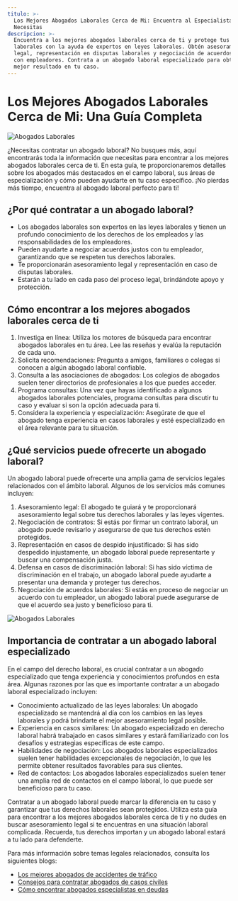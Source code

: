 ```yaml
---
titulo: >-
  Los Mejores Abogados Laborales Cerca de Mi: Encuentra al Especialista que
  Necesitas
descripcion: >-
  Encuentra a los mejores abogados laborales cerca de ti y protege tus derechos
  laborales con la ayuda de expertos en leyes laborales. Obtén asesoramiento
  legal, representación en disputas laborales y negociación de acuerdos justos
  con empleadores. Contrata a un abogado laboral especializado para obtener el
  mejor resultado en tu caso.
---
```


# Los Mejores Abogados Laborales Cerca de Mi: Una Guía Completa

![Abogados Laborales](./img/abogados-laborales-cerca-de-mi-1.webp)


¿Necesitas contratar un abogado laboral? No busques más, aquí encontrarás toda la información que necesitas para encontrar a los mejores abogados laborales cerca de ti. En esta guía, te proporcionaremos detalles sobre los abogados más destacados en el campo laboral, sus áreas de especialización y cómo pueden ayudarte en tu caso específico. ¡No pierdas más tiempo, encuentra al abogado laboral perfecto para ti!

## ¿Por qué contratar a un abogado laboral?

- Los abogados laborales son expertos en las leyes laborales y tienen un profundo conocimiento de los derechos de los empleados y las responsabilidades de los empleadores.
- Pueden ayudarte a negociar acuerdos justos con tu empleador, garantizando que se respeten tus derechos laborales.
- Te proporcionarán asesoramiento legal y representación en caso de disputas laborales.
- Estarán a tu lado en cada paso del proceso legal, brindándote apoyo y protección.

## Cómo encontrar a los mejores abogados laborales cerca de ti

1. Investiga en línea: Utiliza los motores de búsqueda para encontrar abogados laborales en tu área. Lee las reseñas y evalúa la reputación de cada uno.
2. Solicita recomendaciones: Pregunta a amigos, familiares o colegas si conocen a algún abogado laboral confiable.
3. Consulta a las asociaciones de abogados: Los colegios de abogados suelen tener directorios de profesionales a los que puedes acceder.
4. Programa consultas: Una vez que hayas identificado a algunos abogados laborales potenciales, programa consultas para discutir tu caso y evaluar si son la opción adecuada para ti.
5. Considera la experiencia y especialización: Asegúrate de que el abogado tenga experiencia en casos laborales y esté especializado en el área relevante para tu situación.

## ¿Qué servicios puede ofrecerte un abogado laboral?

Un abogado laboral puede ofrecerte una amplia gama de servicios legales relacionados con el ámbito laboral. Algunos de los servicios más comunes incluyen:

1. Asesoramiento legal: El abogado te guiará y te proporcionará asesoramiento legal sobre tus derechos laborales y las leyes vigentes.
2. Negociación de contratos: Si estás por firmar un contrato laboral, un abogado puede revisarlo y asegurarse de que tus derechos estén protegidos.
3. Representación en casos de despido injustificado: Si has sido despedido injustamente, un abogado laboral puede representarte y buscar una compensación justa.
4. Defensa en casos de discriminación laboral: Si has sido víctima de discriminación en el trabajo, un abogado laboral puede ayudarte a presentar una demanda y proteger tus derechos.
5. Negociación de acuerdos laborales: Si estás en proceso de negociar un acuerdo con tu empleador, un abogado laboral puede asegurarse de que el acuerdo sea justo y beneficioso para ti.

![Abogados Laborales](./img/abogados-laborales-cerca-de-mi-2.webp)

## Importancia de contratar a un abogado laboral especializado

En el campo del derecho laboral, es crucial contratar a un abogado especializado que tenga experiencia y conocimientos profundos en esta área. Algunas razones por las que es importante contratar a un abogado laboral especializado incluyen:

- Conocimiento actualizado de las leyes laborales: Un abogado especializado se mantendrá al día con los cambios en las leyes laborales y podrá brindarte el mejor asesoramiento legal posible.
- Experiencia en casos similares: Un abogado especializado en derecho laboral habrá trabajado en casos similares y estará familiarizado con los desafíos y estrategias específicas de este campo.
- Habilidades de negociación: Los abogados laborales especializados suelen tener habilidades excepcionales de negociación, lo que les permite obtener resultados favorables para sus clientes.
- Red de contactos: Los abogados laborales especializados suelen tener una amplia red de contactos en el campo laboral, lo que puede ser beneficioso para tu caso.



Contratar a un abogado laboral puede marcar la diferencia en tu caso y garantizar que tus derechos laborales sean protegidos. Utiliza esta guía para encontrar a los mejores abogados laborales cerca de ti y no dudes en buscar asesoramiento legal si te encuentras en una situación laboral complicada. Recuerda, tus derechos importan y un abogado laboral estará a tu lado para defenderte.

Para más información sobre temas legales relacionados, consulta los siguientes blogs:

- [Los mejores abogados de accidentes de tráfico](abogados-especialistas-en-accidentes-de-trafico)
- [Consejos para contratar abogados de casos civiles](abogados-de-casos-civiles)
- [Cómo encontrar abogados especialistas en deudas](abogados-especialistas-en-deudas)
